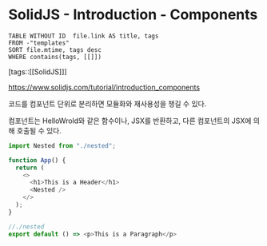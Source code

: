 # SolidJS - Introduction - Components
<!--Basic Template V0.0.2 Start -->
```dataview
TABLE WITHOUT ID  file.link AS title, tags
FROM -"templates"
SORT file.mtime, tags desc
WHERE contains(tags, [[]])
```
<!--Basic Template V0.0.2 End -->
[tags::[[SolidJS]]]

https://www.solidjs.com/tutorial/introduction_components

코드를 컴포넌트 단위로 분리하면 모듈화와 재사용성을 챙길 수 있다.

컴포넌트는 HelloWrold와 같은 함수이나, JSX를 반환하고, 다른 컴포넌트의 JSX에 의해 호출될 수 있다.

```ts
import Nested from "./nested";

function App() {
  return (
    <>
      <h1>This is a Header</h1>
      <Nested />
    </>
  );
}

//./nested
export default () => <p>This is a Paragraph</p>
```

